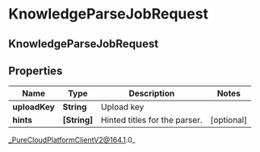 # KnowledgeParseJobRequest

## KnowledgeParseJobRequest

## Properties

|Name | Type | Description | Notes|
|------------ | ------------- | ------------- | -------------|
| **uploadKey** | **String** | Upload key | |
| **hints** | **[String]** | Hinted titles for the parser. | [optional] |



_PureCloudPlatformClientV2@164.1.0_
